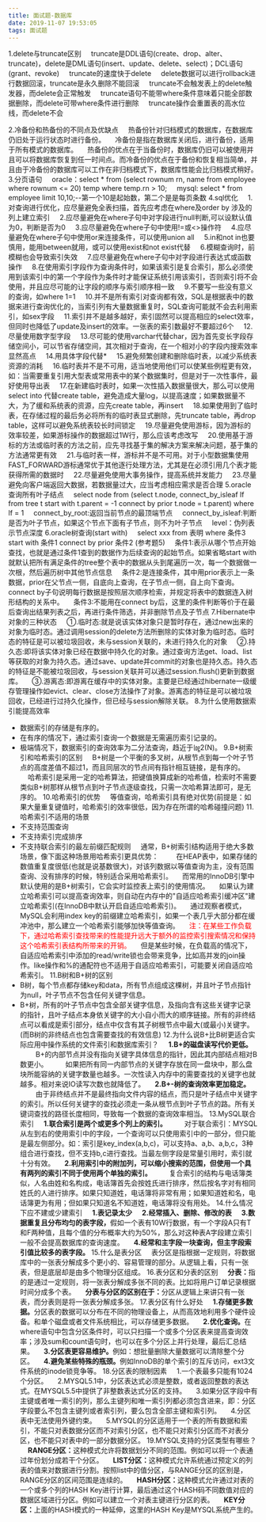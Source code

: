 ```yaml
---
title: 面试题-数据库
date: 2019-11-07 19:53:05
tags: 面试题
---
```

1.delete与truncate区别
&nbsp;&nbsp;&nbsp;&nbsp;truncate是DDL语句(create、drop、alter、truncate)，delete是DML语句(insert、update、delete、select)；DCL语句(grant、revoke)
&nbsp;&nbsp;&nbsp;&nbsp;truncate的速度快于delete
&nbsp;&nbsp;&nbsp;&nbsp;delete数据可以进行rollback进行数据回滚，truncate是永久删除不能回滚
&nbsp;&nbsp;&nbsp;&nbsp;truncate不会触发表上的delete触发器，而delete会正常触发
&nbsp;&nbsp;&nbsp;&nbsp;truncate语句不能带where条件意味着只能全部数据删除，而delete可带where条件进行删除
&nbsp;&nbsp;&nbsp;&nbsp;truncate操作会重置表的高水位线，而delete不会
<!-- more -->
2.冷备份和热备份的不同点及优缺点
&nbsp;&nbsp;&nbsp;&nbsp;热备份针对归档模式的数据库，在数据库仍旧处于运行状态时进行备份。
&nbsp;&nbsp;&nbsp;&nbsp;冷备份是指在数据库关闭后，进行备份，适用于所有模式的数据库。
&nbsp;&nbsp;&nbsp;&nbsp;热备份的优点在于当备份时，数据库仍旧可以被使用并且可以将数据库恢复到任一时间点。而冷备份的优点在于备份和恢复相当简单，并且由于冷备份的数据库可以工作在非归档模式下，数据库性能会比归档模式稍好。
3.分页语句
&nbsp;&nbsp;&nbsp;&nbsp;oracle：select \* from (select rownum rn, name from employee where rownum <= 20) temp where temp.rn > 10;
&nbsp;&nbsp;&nbsp;&nbsp;mysql: select \* from employee limit 10,10;\--第一个10是起始数，第二个是是每页条数
4.sql优化
&nbsp;&nbsp;&nbsp;&nbsp;1.对查询进行优化，应尽量避免全表扫描，首先应考虑在where及order by 涉及的列上建立索引
&nbsp;&nbsp;&nbsp;&nbsp;2.应尽量避免在where子句中对字段进行null判断,可以设默认值为0，判断是否为0
&nbsp;&nbsp;&nbsp;&nbsp;3.应尽量避免在where子句中使用!=或<>操作符
&nbsp;&nbsp;&nbsp;&nbsp;4.应尽量避免在where子句中使用or来连接条件，可以使用union all
&nbsp;&nbsp;&nbsp;&nbsp;5.in和not in也要慎用，能用between就用，或可以使用exist和not exist代替
&nbsp;&nbsp;&nbsp;&nbsp;6.模糊查询时，前模糊也会导致索引失效
&nbsp;&nbsp;&nbsp;&nbsp;7.应尽量避免在where子句中对字段进行表达式或函数操作
&nbsp;&nbsp;&nbsp;&nbsp;8.在使用索引字段作为查询条件时，如果该索引是复合索引，那么必须使用到该索引中的第一个字段作为条件时才能保证系统引用该索引，否则索引将不会使用，并且应尽可能的让字段的顺序与索引顺序相一致
&nbsp;&nbsp;&nbsp;&nbsp;9.不要写一些没有意义的查询，如where 1=1
&nbsp;&nbsp;&nbsp;&nbsp;10.并不是所有索引对查询都有效，SQL是根据表中的数据来进行查询优化的，当索引列有大量数据重复时，SQL查询可能就不会去利用索引，如sex字段
&nbsp;&nbsp;&nbsp;&nbsp;11.索引并不是越多越好，索引固然可以提高相应的select效率，但同时也降低了update及insert的效率。一张表的索引数最好不要超过6个
&nbsp;&nbsp;&nbsp;&nbsp;12.尽量使用数字型字段
&nbsp;&nbsp;&nbsp;&nbsp;13.尽可能的使用varchar代替char，因为首先变长字段存储空间小，可以节省存储空间，其次相对于查询，在一个相对小的字段内搜索效率显然高点
&nbsp;&nbsp;&nbsp;&nbsp;14.用具体字段代替*
&nbsp;&nbsp;&nbsp;&nbsp;15.避免频繁创建和删除临时表，以减少系统表资源的消耗
&nbsp;&nbsp;&nbsp;&nbsp;16.临时表并不是不可用，适当地使用他们可以使某些例程更有效，如：当需要重复引用大型表或常用表中的某个数据集时，但是对于一次性事件，最好使用导出表
&nbsp;&nbsp;&nbsp;&nbsp;17.在新建临时表时，如果一次性插入数据量很大，那么可以使用select into 代替create table，避免造成大量log，以提高速度；如果数据量不大，为了缓和系统表的资源，应先create table，再insert
&nbsp;&nbsp;&nbsp;&nbsp;18.如果使用到了临时表，在存储过程的最后务必将所有的临时表显式删除，先truncate table，再drop table，这样可以避免系统表较长时间锁定
&nbsp;&nbsp;&nbsp;&nbsp;19.尽量避免使用游标，因为游标的效率较差，如果游标操作的数据超过1W行，那么应该考虑改写
&nbsp;&nbsp;&nbsp;&nbsp;20.使用基于游标的方法或临时表的方法之前，应先寻找基于集的解决方案来解决问题，基于集的方法通常更有效
&nbsp;&nbsp;&nbsp;&nbsp;21.与临时表一样，游标并不是不可用。对于小型数据集使用FAST_FORWARD游标通常优于其他逐行处理方法，尤其是在必须引用几个表才能获得所需的数据时
&nbsp;&nbsp;&nbsp;&nbsp;22.尽量避免使用大事务操作，提高系统并发能力
&nbsp;&nbsp;&nbsp;&nbsp;23.尽量避免向客户端返回大数据，若数据量过大，应当考虑相应需求是否合理
5.oracle查询所有叶子结点
&nbsp;&nbsp;&nbsp;&nbsp;select node from (select t.node, connect_by_isleaf lf from tree t start with t.parent = -1 connect by prior t.node = t.parent) where lf = 1
&nbsp;&nbsp;&nbsp;&nbsp;connect_by_root:返回当前节点的最顶端节点
&nbsp;&nbsp;&nbsp;&nbsp;connect_by_isleaf:判断是否为叶子节点，如果这个节点下面有子节点，则不为叶子节点
&nbsp;&nbsp;&nbsp;&nbsp;level：伪列表示节点深度
6.oracle树查询(start with)
&nbsp;&nbsp;&nbsp;&nbsp;select xxx from 表明 where 条件3 start with 条件1 connect by prior 条件2 (参考题5)
&nbsp;&nbsp;&nbsp;&nbsp;条件1:表示从哪个节点开始查找，也就是通过条件1查到的数据作为后续查询的起始节点。如果省略start with就默认把所有满足条件的tree整个表中的数据从头到尾遍历一次，每一个数据做一次根，然后遍历树中其他节点信息
&nbsp;&nbsp;&nbsp;&nbsp;条件2:是连接条件，其中用prior表示上一条数据，prior在父节点一侧，自底向上查询，在子节点一侧，自上向下查询。connect by子句说明每行数据是按照层次顺序检索，并规定将表中的数据连入树形结构的关系中。
&nbsp;&nbsp;&nbsp;&nbsp;条件3:不能用在connect by后，这里的条件判断等价于在最后查询出结果列表之后，再进行条件筛选，并非删除节点及子节点
7.Hibernate中对象的三种状态
&nbsp;&nbsp;&nbsp;&nbsp;①.临时态:就是说该实体对象只是暂时存在，通过new出来的对象为临时态。通过调用session的delete方法所删除的实体对象为临时态。临时态的特征是可以被垃圾回收，未与session关联的，未进行持久化的对象
&nbsp;&nbsp;&nbsp;&nbsp;②.持久态:即将该实体对象已经在数据中持久化的对象。通过查询方法get、load、list等获取的对象为持久态。通过save、update并commit的对象也是持久态。持久态的特征是不能被垃圾回收，与session关联并可以通过session.flush()更新到数据库。
&nbsp;&nbsp;&nbsp;&nbsp;③.游离态:即游离在缓存中的实体对象。主要是已经通过hibernate一级缓存管理操作如evict、clear、close方法操作了对象。游离态的特征是可以被垃圾回收，已经进行过持久化操作，但已经与session解除关联。
8.为什么使用数据索引能提高效率
- 数据索引的存储是有序的。
- 在有序的情况下，通过索引查询一个数据是无需遍历索引记录的。
- 极端情况下，数据索引的查询效率为二分法查询，趋近于㏒2(N)。
9.B+树索引和哈希索引的区别
&nbsp;&nbsp;&nbsp;&nbsp;B+树是一个平衡的多叉树，从根节点到每一个叶子节点的高度差值不超过1，而且同层次的节点间有指针相互链接，是有序的。
&nbsp;&nbsp;&nbsp;&nbsp;哈希索引是采用一定的哈希算法，把键值换算成新的哈希值，检索时不需要类似B+树那样从根节点到叶子节点逐级查找，只需一次哈希算法即可，是无序的。
10.哈希索引的优势
&nbsp;&nbsp;&nbsp;&nbsp;等值查询，哈希索引具有绝对优势(前提是：如果大量重复键值时，哈希索引的效率很低，因为存在所谓的哈希碰撞问题)
11.哈希索引不适用的场景
- 不支持范围查询
- 不支持索引完成排序
- 不支持联合索引的最左前缀匹配规则
&nbsp;&nbsp;&nbsp;&nbsp;通常，B+树索引结构适用于绝大多数场景，像下面这种场景用哈希索引更具优势：
&nbsp;&nbsp;&nbsp;&nbsp;&nbsp;&nbsp;&nbsp;&nbsp;在HEAP表中，如果存储的数值重复度很低(也就是说基数很大)，对该列数据以等值查询为主，没有范围查询、没有排序的时候，特别适合采用哈希索引。
&nbsp;&nbsp;&nbsp;&nbsp;而常用的InnoDB引擎中默认使用的是B+树索引，它会实时监控表上索引的使用情况。
&nbsp;&nbsp;&nbsp;&nbsp;如果认为建立哈希索引可以提高查询效率，则自动在内存中的"自适应哈希索引缓冲区"建立哈希索引(在InnoDB中默认开启自适应哈希索引)。
&nbsp;&nbsp;&nbsp;&nbsp;通过观察者模式，MySQL会利用index key的前缀建立哈希索引，如果一个表几乎大部分都在缓冲池中，那么建立一个哈希索引能够加快等值查询。
&nbsp;&nbsp;&nbsp;&nbsp;<label style="color:red">注：在某些工作负载下，通过哈希索引查找带来的性能提升远大于额外的监控索引搜索情况和保持这个哈希索引表结构所带来的开销。</label>
&nbsp;&nbsp;&nbsp;&nbsp;但是某些时候，在负载高的情况下，自适应哈希索引中添加的read/write锁也会带来竞争，比如高并发的join操作。like操作和%的通配符也不适用于自适应哈希索引，可能要关闭自适应哈希索引。
11.B树和B+树的区别
- B树，每个节点都存储key和data，所有节点组成这棵树，并且叶子节点指针为null，叶子节点不包含任何关键字信息。
- B+树，所有的叶子节点中包含全部关键字信息，及指向含有这些关键字记录的指针，且叶子结点本身依关键字的大小自小而大的顺序链接。所有的非终结点可以看成是索引部分，结点中仅含有其子树根节点中最大(或最小)关键字。(而B树的非终结点也包含需要查找的有效信息)
12.为什么说B+比B树更适合实际应用中操作系统的文件索引和数据库索引？
&nbsp;&nbsp;&nbsp;&nbsp;<b>1.B+的磁盘读写代价更低。</b>
&nbsp;&nbsp;&nbsp;&nbsp;&nbsp;&nbsp;&nbsp;&nbsp;B+的内部节点并没有指向关键字具体信息的指针，因此其内部结点相对B数更小。
&nbsp;&nbsp;&nbsp;&nbsp;&nbsp;&nbsp;&nbsp;&nbsp;如果把所有同一内部节点的关键字存放在同一盘块中，那么盘块所能容纳的关键字数量也越多。一次性读入内存中的需要查找的关键字也就越多。相对来说IO读写次数也就降低了。
&nbsp;&nbsp;&nbsp;&nbsp;<b>2.B+-树的查询效率更加稳定。</b>
&nbsp;&nbsp;&nbsp;&nbsp;&nbsp;&nbsp;&nbsp;&nbsp;由于非终结点并不是最终指向文件内容的结点，而只是叶子结点中关键字的索引。所以任何关键字的查找必须走一条从根节点到叶子节点的路。所有关键词查找的路径长度相同，导致每一个数据的查询效率相当。
13.MySQL联合索引
&nbsp;&nbsp;&nbsp;&nbsp;<b>1.联合索引是两个或更多个列上的索引。</b>
&nbsp;&nbsp;&nbsp;&nbsp;&nbsp;&nbsp;&nbsp;&nbsp;对于联合索引：MYSQL从左到右的使用索引中的字段，一个查询可以只使用索引中的一部分，但只能是最左侧部分。如：索引是key_index(a,b,c)，可以支持a、a,b、a,b,c，3种组合进行查找，但不支持b,c进行查找。当最左侧字段是常量引用时，索引就十分有效。
&nbsp;&nbsp;&nbsp;&nbsp;<b>2.利用索引中的附加列，可以缩小搜索的范围，但使用一个具有两列的索引不同于使用两个单独的索引。</b>
&nbsp;&nbsp;&nbsp;&nbsp;&nbsp;&nbsp;&nbsp;&nbsp;复合索引的结构与电话簿类似，人名由姓和名构成，电话簿首先会按姓氏进行排序，然后按名字对有相同姓氏的人进行排序。如果只知道姓，电话簿将非常有用；如果知道姓和名，电话簿更为有用；但如果只知道名不知道姓，电话簿将没有用处。
14.什么情况下应不建或少建索引
&nbsp;&nbsp;&nbsp;&nbsp;<b>1.表记录太少</b>
&nbsp;&nbsp;&nbsp;&nbsp;<b>2.经常插入、删除、修改的表</b>
&nbsp;&nbsp;&nbsp;&nbsp;<b>3.数据重复且分布均匀的表字段，</b>假如一个表有10W行数据，有一个字段A只有T和F两种值，且每个值的分布概率大约为50%，那么对这种表A字段建立索引一般不会提高数据库的查询速度。
&nbsp;&nbsp;&nbsp;&nbsp;<b>4.经常和主字段一块查询，但主字段索引值比较多的表字段。</b>
15.什么是表分区
&nbsp;&nbsp;&nbsp;&nbsp;表分区是指根据一定规则，将数据库中的一张表分解成多个更小的、容易管理的部分。从逻辑上看，只有一张表，但是底层却是由多个物理分区组成。
16.表分区和分表的区别
&nbsp;&nbsp;&nbsp;&nbsp;<b>分表：</b>指的是通过一定规则，将一张表分解成多张不同的表。比如将用户订单记录根据时间分成多个表。
&nbsp;&nbsp;&nbsp;&nbsp;<b>分表与分区的区别在于：</b>分区从逻辑上来讲只有一张表，而分表则是将一张表分解成多张。
17.表分区有什么好处
&nbsp;&nbsp;&nbsp;&nbsp;<b>1.存储更多数据。</b>分区表的数据可以分布在不同的物理设备上，从而高效地利用多个硬件设备。和单个磁盘或者文件系统相比，可以存储更多数据。
&nbsp;&nbsp;&nbsp;&nbsp;<b>2.优化查询。</b>在where语句中包含分区条件时，可以只扫描一个或多个分区表来提高查询效率；涉及sum和count语句时，也可以在多个分区上并行处理，最后汇总结果。
&nbsp;&nbsp;&nbsp;&nbsp;<b>3.分区表更容易维护。</b>例如：想批量删除大量数据可以清除整个分区。
&nbsp;&nbsp;&nbsp;&nbsp;<b>4.避免某些特殊的瓶颈。</b>例如InnoDB的单个索引的互斥访问，ext3文件系统的inode锁竞争等。
18.分区表的限制因素
&nbsp;&nbsp;&nbsp;&nbsp;1.一个表最多只能有1024个分区。
&nbsp;&nbsp;&nbsp;&nbsp;2.MYSQL5.1中，分区表达式必须是整数，或者返回整数的表达式。在MYSQL5.5中提供了非整数表达式分区的支持。
&nbsp;&nbsp;&nbsp;&nbsp;3.如果分区字段中有主键或者唯一索引的列，那么主键列和唯一索引列都必须包含进来，即：分区字段要么不包含主键列或者索引列，要么包含全部主键和索引列。
&nbsp;&nbsp;&nbsp;&nbsp;4.分区表中无法使用外键约束。
&nbsp;&nbsp;&nbsp;&nbsp;5.MYSQL的分区适用于一个表的所有数据和索引，不能只对表数据分区而不对索引分区，也不能只对索引分区而不对表分区，也不能只对表中的一部分数据分区。
19.MYSQL支持的分区类型有哪些？
&nbsp;&nbsp;&nbsp;&nbsp;<b>RANGE分区：</b>这种模式允许将数据划分不同的范围。例如可以将一个表通过年份划分成若干个分区。
&nbsp;&nbsp;&nbsp;&nbsp;<b>LIST分区：</b>这种模式允许系统通过预定义的列表的值来对数据进行分割。按照list中的值分区，与RANGE分区的区别是，RANGE分区的区间范围是连续的。
&nbsp;&nbsp;&nbsp;&nbsp;<b>HASH分区：</b>这种模式允许通过对表的一个或多个列的HASH Key进行计算，最后通过这个HASH码不同数值对应的数据区域进行分区。例如可以建立一个对表主键进行分区的表。
&nbsp;&nbsp;&nbsp;&nbsp;<b>KEY分区：</b>上面的HASH模式的一种延伸，这里的HASH Key是MYSQL系统产生的。